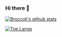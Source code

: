 ### Hi there 👋

[![Broccoli's github stats](https://github-readme-stats.vercel.app/api?username=NJUBroccoli)](https://github.com/anuraghazra/github-readme-stats)

[![Top Langs](https://github-readme-stats.vercel.app/api/top-langs/?username=NJUBroccoli)](https://github.com/anuraghazra/github-readme-stats)

<!--
**NJUBroccoli/NJUBroccoli** is a ✨ _special_ ✨ repository because its `README.md` (this file) appears on your GitHub profile.

Here are some ideas to get you started:

- 🔭 I’m currently working on ...
- 🌱 I’m currently learning ...
- 👯 I’m looking to collaborate on ...
- 🤔 I’m looking for help with ...
- 💬 Ask me about ...
- 📫 How to reach me: ...
- 😄 Pronouns: ...
- ⚡ Fun fact: ...
-->
